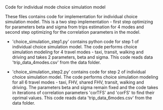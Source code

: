 Code for individual mode choice simulation model

These files contains code for implementation for individual choice simulation model. This is a two step implementation - first step optimizing for parameters beta and sigma from trips estimation for 4 modes and second step optimizing for the correlation parameters in the model.

- 'choice_simulation_step1.py' contains python code for step 1 of individual choice simulation model. The code performs choice simulation modeling for 4 travel modes - taxi, transit, walking and driving and takes 2 parameters, beta and sigma. 
This code reads data 'trip_data_4modes.csv' from the data folder. 

- 'choice_simulation_step2.py' contains code for step 2 of individual choice simulation model. The code performs choice simulation modeling for all 6 travel modes - taxi, FHV, shared FHV, transit, walking and driving. The parameters beta and sigma remain fixed and the code takes in iterations of correlation parameters 'corTFS' and 'corFS' to find their oprimal values.
This code reads data 'trip_data_6modes.csv' from the data folder.
